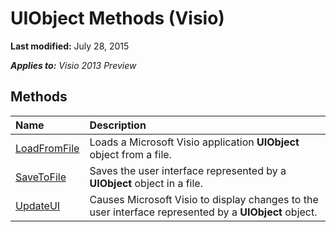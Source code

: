 
# UIObject Methods (Visio)

 **Last modified:** July 28, 2015

 _**Applies to:** Visio 2013 Preview_

## Methods



|**Name**|**Description**|
|:-----|:-----|
| [LoadFromFile](6a4ef6d5-9a3a-771b-be87-bc5f21bce4e7.md)|Loads a Microsoft Visio application  **UIObject** object from a file.|
| [SaveToFile](0e734a30-08be-e3e8-590f-88e399e699fd.md)|Saves the user interface represented by a  **UIObject** object in a file.|
| [UpdateUI](d5aefb7a-5d6f-5835-4c38-521aeceea289.md)|Causes Microsoft Visio to display changes to the user interface represented by a  **UIObject** object.|
